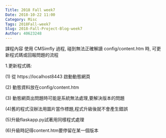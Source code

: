 ```yaml
---
Title: 2018 Fall week7
Date: 2018-10-22 11:00
Category: Misc
Tags: 2018Fall-week7
Slug: 2018-Fall-Project-Blog-week7
Author: 40623248
---
```




<!-- PELICAN_END_SUMMARY -->


課程內容 使用 CMSimfly 過程, 碰到無法正確解讀 config/content.htm 時, 可更新程式碼或回報問題的流程

1.更新程式碼:

(1) 從 https://localhost8443 啟動動態網頁

(2) 動態資料放在config/content.htm

(3) 動態網頁出問題時可能是系統無法處理,要解決版本的問題

(4)舊的程式沒辦法用圖片當作標題,程式升級後就不會產生錯誤

(5)升級flaskapp.py試著用同樣程式處理

(6)升級時記得content.htm要停留在某一個版本

